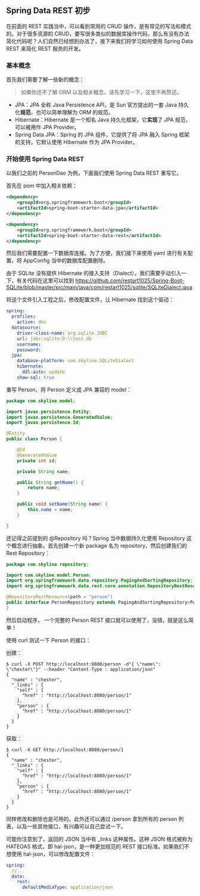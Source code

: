 ## Spring Data REST 初步

在前面的 REST 实践当中，可以看到常用的 CRUD 操作，是有常见的写法和模式的。对于很多资源的 CRUD，要写很多类似的数据库操作代码，那么有没有办法简化代码呢？人们自然已经想到办法了，接下来我们将学习如何使用 Spring Data REST 来简化 REST 服务的开发。

### 基本概念

首先我们需要了解一些新的概念：

>如果你还不了解 ORM 以及相关概念，请先学习一下，这里不再赘述。

* JPA：JPA 全称 Java Persistence API，是 Sun 官方提出的一套 Java 持久化**规范**，也可以简单理解为 ORM 的规范。
* Hibernate：Hibernate 是一个知名 Java 持久化框架，它**实现**了 JPA 规范，可以被用作 JPA Provider。
* Spring Data JPA：Spring 的 JPA 组件，它提供了将 JPA 融入 Spring 框架的支持，它默认使用 Hibernate 作为 JPA Provider。

### 开始使用 Spring Data REST

以我们之前的 PersonDao 为例，下面我们使用 Spring Data REST 重写它。

首先在 pom 中加入相关依赖：

```xml
<dependency>
    <groupId>org.springframework.boot</groupId>
    <artifactId>spring-boot-starter-data-jpa</artifactId>
</dependency>

<dependency>
    <groupId>org.springframework.boot</groupId>
    <artifactId>spring-boot-starter-data-rest</artifactId>
</dependency>
```

然后我们需要配置一下数据库连接。为了方便，我们接下来使用 yaml 进行有关配置，将 AppConfig 当中的数据库配置删除。

由于 SQLite 没有提供 Hibernate 的接入支持（Dialect），我们需要手动引入一下，有关代码在这里可以找到 https://github.com/restart1025/Spring-Boot-SQLite/blob/master/src/main/java/com/restart1025/sqlite/SQLiteDialect.java

将这个文件引入工程之后，修改配置文件，让 Hibernate 找到这个驱动：

```yaml
spring:
  profiles:
    active: dev
  datasource:
    driver-class-name: org.sqlite.JDBC
    url: jdbc:sqlite:D:\\test.db
    username:
    password:
  jpa:
    database-platform: com.skyline.SQLiteDialect
    hibernate:
      ddl-auto: update
    show-sql: true
```

重写 Person，将 Person 定义成 JPA 兼容的 model：

```java
package com.skyline.model;

import javax.persistence.Entity;
import javax.persistence.GeneratedValue;
import javax.persistence.Id;

@Entity
public class Person {

    @Id
    @GeneratedValue
    private int id;

    private String name;

    public String getName() {
        return name;
    }

    public void setName(String name) {
        this.name = name;
    }

}
```

还记得之前提到的 @Repository 吗？Spring 当中数据持久化使用 Repository 这个概念进行抽象。首先创建一个新 package 名为 repository，然后创建我们的 Rest Repository：

```java
package com.skyline.repository;

import com.skyline.model.Person;
import org.springframework.data.repository.PagingAndSortingRepository;
import org.springframework.data.rest.core.annotation.RepositoryRestResource;

@RepositoryRestResource(path = "person")
public interface PersonRepository extends PagingAndSortingRepository<Person, Integer> {
}
```

然后启动程序， 一个完整的 Person REST 接口就可以使用了，没错，就是这么简单！

使用 curl 测试一下 Person 的接口：

创建：

```plaintext
$ curl -X POST http://localhost:8080/person -d"{ \"name\": \"chester\"}" --header "Content-Type : application/json"
{
  "name" : "chester",
  "_links" : {
    "self" : {
      "href" : "http://localhost:8080/person/1"
    },
    "person" : {
      "href" : "http://localhost:8080/person/1"
    }
  }
}
```

获取：

```plaintext
$ curl -X GET http://localhost:8080/person/1
{
  "name" : "chester",
  "_links" : {
    "self" : {
      "href" : "http://localhost:8080/person/1"
    },
    "person" : {
      "href" : "http://localhost:8080/person/1"
    }
  }
}
```

同样修改和删除也是可用的。此外还可以通过 /person 拿到所有的 person 列表，以及一些其他接口，有兴趣可以自己尝试一下。

可能你注意到了，返回的 JSON 当中有 _links 这种属性。这种 JSON 格式被称为 HATEOAS 格式，即 hal-json，是一种更加规范的 REST 接口标准。如果我们不想使用 hal-json，可以修改配置文件：

```yaml
spring:
  //...
  data:
    rest:
      defaultMediaType: application/json
```

